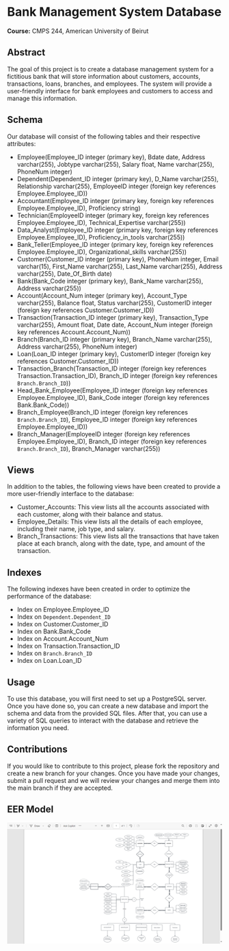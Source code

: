 # Bank Management System Database

**Course:** CMPS 244, American University of Beirut

## Abstract

The goal of this project is to create a database management system for a fictitious bank that will store information about customers, accounts, transactions, loans, branches, and employees. The system will provide a user-friendly interface for bank employees and customers to access and manage this information.

## Schema

Our database will consist of the following tables and their respective attributes:

- Employee(Employee_ID integer (primary key), Bdate date, Address varchar(255), Jobtype varchar(255), Salary float, Name varchar(255), PhoneNum integer)
- Dependent(Dependent_ID integer (primary key), D_Name varchar(255), Relationship varchar(255), EmployeeID integer (foreign key references Employee.Employee_ID))
- Accountant(Employee_ID integer (primary key, foreign key references Employee.Employee_ID), Proficiency string)
- Technician(EmployeeID integer (primary key, foreign key references Employee.Employee_ID), Technical_Expertise varchar(255))
- Data_Analyst(Employee_ID integer (primary key, foreign key references Employee.Employee_ID), Proficiency_in_tools varchar(255))
- Bank_Teller(Employee_ID integer (primary key, foreign key references Employee.Employee_ID), Organizational_skills varchar(255))
- Customer(Customer_ID integer (primary key), PhoneNum integer, Email varchar(15), First_Name varchar(255), Last_Name varchar(255), Address varchar(255), Date_Of_Birth date)
- Bank(Bank_Code integer (primary key), Bank_Name varchar(255), Address varchar(255))
- Account(Account_Num integer (primary key), Account_Type varchar(255), Balance float, Status varchar(255), CustomerID integer (foreign key references Customer.Customer_ID))
- Transaction(Transaction_ID integer (primary key), Transaction_Type varchar(255), Amount float, Date date, Account_Num integer (foreign key references Account.Account_Num))
- Branch(Branch_ID integer (primary key), Branch_Name varchar(255), Address varchar(255), PhoneNum integer)
- Loan(Loan_ID integer (primary key), CustomerID integer (foreign key references Customer.Customer_ID))
- Transaction_Branch(Transaction_ID integer (foreign key references Transaction.Transaction_ID), Branch_ID integer (foreign key references  `Branch.Branch_ID`))
- Head_Bank_Employee(Employee_ID integer (foreign key references Employee.Employee_ID), Bank_Code integer (foreign key references Bank.Bank_Code))
- Branch_Employee(Branch_ID integer (foreign key references `Branch.Branch_ID`), Employee_ID integer (foreign key references Employee.Employee_ID))
- Branch_Manager(EmployeeID integer (foreign key references Employee.Employee_ID), Branch_ID integer (foreign key references `Branch.Branch_ID`), Branch_Manager varchar(255))

## Views

In addition to the tables, the following views have been created to provide a more user-friendly interface to the database:

- Customer_Accounts: This view lists all the accounts associated with each customer, along with their balance and status.
- Employee_Details: This view lists all the details of each employee, including their name, job type, and salary.
- Branch_Transactions: This view lists all the transactions that have taken place at each branch, along with the date, type, and amount of the transaction.

## Indexes

The following indexes have been created in order to optimize the performance of the database:

- Index on Employee.Employee_ID
- Index on `Dependent.Dependent_ID`
- Index on Customer.Customer_ID
- Index on Bank.Bank_Code
- Index on Account.Account_Num
- Index on Transaction.Transaction_ID
- Index on `Branch.Branch_ID`
- Index on Loan.Loan_ID

## Usage

To use this database, you will first need to set up a PostgreSQL server. Once you have done so, you can create a new database and import the schema and data from the provided SQL files. After that, you can use a variety of SQL queries to interact with the database and retrieve the information you need.

## Contributions

If you would like to contribute to this project, please fork the repository and create a new branch for your changes. Once you have made your changes, submit a pull request and we will review your changes and merge them into the main branch if they are accepted.

## EER Model
![EER Model](EER_Model.png)

